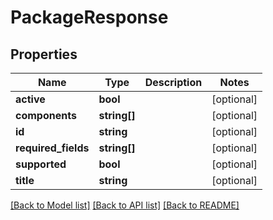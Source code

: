 # PackageResponse

## Properties
Name | Type | Description | Notes
------------ | ------------- | ------------- | -------------
**active** | **bool** |  | [optional] 
**components** | **string[]** |  | [optional] 
**id** | **string** |  | [optional] 
**required_fields** | **string[]** |  | [optional] 
**supported** | **bool** |  | [optional] 
**title** | **string** |  | [optional] 

[[Back to Model list]](../README.md#documentation-for-models) [[Back to API list]](../README.md#documentation-for-api-endpoints) [[Back to README]](../README.md)


